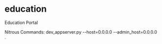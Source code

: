 education
=========

Education Portal

Nitrous Commands:
dev_appserver.py --host=0.0.0.0 --admin_host=0.0.0.0 .    

